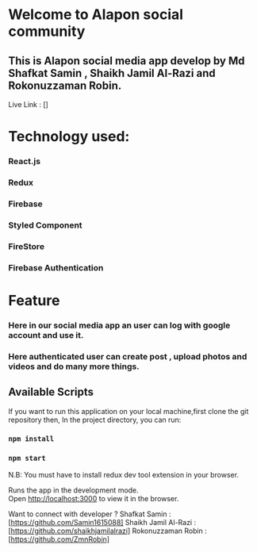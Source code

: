 # Welcome to Alapon social community
## This is Alapon social media app develop by Md Shafkat Samin , Shaikh Jamil Al-Razi and Rokonuzzaman Robin.

Live Link : []

# Technology used:
### React.js
### Redux
### Firebase
### Styled Component
### FireStore
### Firebase Authentication

# Feature
### Here in our social media app an user can log with google account and use it.
### Here authenticated user can create post , upload photos and videos and do many more things.

## Available Scripts
If you want to run this application on your local machine,first clone the git repository then,
In the project directory, you can run:

### `npm install`

### `npm start`

N.B: You must have to install redux dev tool extension in your browser.

Runs the app in the development mode.\
Open [http://localhost:3000](http://localhost:3000) to view it in the browser.

Want to connect with developer ? 
Shafkat Samin : [https://github.com/Samin1615088]
Shaikh Jamil Al-Razi : [https://github.com/shaikhjamilalrazi]
Rokonuzzaman Robin : [https://github.com/ZmnRobin]


